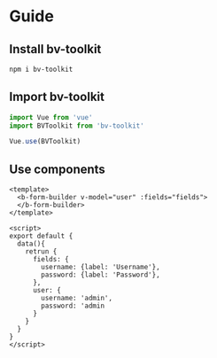 # Guide

## Install bv-toolkit

```bash
npm i bv-toolkit
```

## Import bv-toolkit

```js
import Vue from 'vue'
import BVToolkit from 'bv-toolkit'

Vue.use(BVToolkit)
```

## Use components

```vue
<template>
  <b-form-builder v-model="user" :fields="fields">
  </b-form-builder>
</template>

<script>
export default {
  data(){
    retrun {
      fields: {
        username: {label: 'Username'},
        password: {label: 'Password'},
      },
      user: {
        username: 'admin',
        password: 'admin
      }
    }
  }
}
</script>
```
